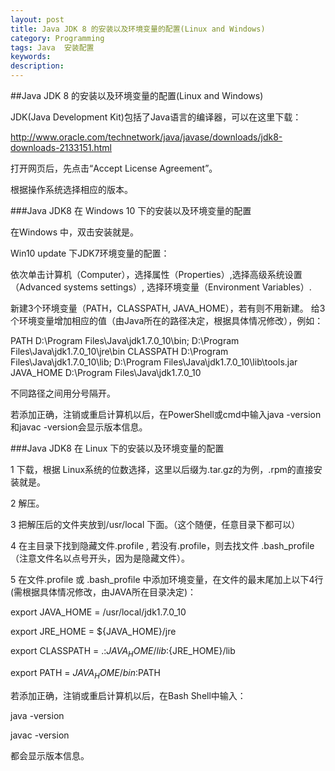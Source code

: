 ```yaml
---
layout: post
title: Java JDK 8 的安装以及环境变量的配置(Linux and Windows)
category: Programming
tags: Java  安装配置
keywords: 
description: 
---
```


##Java JDK 8 的安装以及环境变量的配置(Linux and Windows)


JDK(Java Development Kit)包括了Java语言的编译器，可以在这里下载：

http://www.oracle.com/technetwork/java/javase/downloads/jdk8-downloads-2133151.html 

打开网页后，先点击“Accept License Agreement”。

根据操作系统选择相应的版本。

 

###Java JDK8 在 Windows 10 下的安装以及环境变量的配置

在Windows 中，双击安装就是。

Win10 update 下JDK7环境变量的配置：

依次单击计算机（Computer），选择属性（Properties）,选择高级系统设置（Advanced systems settings）, 选择环境变量（Environment  Variables）.

 
新建3个环境变量（PATH，CLASSPATH, JAVA_HOME），若有则不用新建。
给3个环境变量增加相应的值（由Java所在的路径决定，根据具体情况修改），例如：

PATH    D:\Program Files\Java\jdk1.7.0_10\bin;  D:\Program  Files\Java\jdk1.7.0_10\jre\bin
CLASSPATH   D:\Program  Files\Java\jdk1.7.0_10\lib;  D:\Program  Files\Java\jdk1.7.0_10\lib\tools.jar
JAVA_HOME    D:\Program  Files\Java\jdk1.7.0_10

不同路径之间用分号隔开。

若添加正确，注销或重启计算机以后，在PowerShell或cmd中输入java -version和javac -version会显示版本信息。


###Java JDK8 在 Linux 下的安装以及环境变量的配置

1  下载，根据 Linux系统的位数选择，这里以后缀为.tar.gz的为例，.rpm的直接安装就是。

2  解压。

3  把解压后的文件夹放到/usr/local 下面。（这个随便，任意目录下都可以）

4 在主目录下找到隐藏文件.profile ,  若没有.profile，则去找文件 .bash_profile （注意文件名以点号开头，因为是隐藏文件）。

5 在文件.profile 或 .bash_profile 中添加环境变量，在文件的最末尾加上以下4行(需根据具体情况修改，由JAVA所在目录决定)：

   export  JAVA_HOME = /usr/local/jdk1.7.0_10

   export  JRE_HOME = ${JAVA_HOME}/jre

   export  CLASSPATH = .:${JAVA_HOME}/lib:${JRE_HOME}/lib

   export  PATH = ${JAVA_HOME}/bin:$PATH


若添加正确，注销或重启计算机以后，在Bash Shell中输入：  

java  -version

javac  -version

都会显示版本信息。
